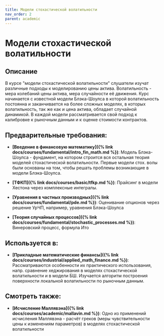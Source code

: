 ```yaml
---
title: Модели стохастической волатильности
nav_order: 2
parent: academic
---
```


# Модели стохастической волатильности


## Описание 
В курсе "модели стохастической волатильности" слушатели изучат различные подходы к моделированию цены актива. 
Волатильность - мера колебаний цены актива, мера случайности её движения. 
Курс начинается с известной модели Блэка-Шоулса в которой волатильность постоянна 
и заканчивается на более сложных моделях, в которых волатильность, так же как и цена актива, обладает случайной динамикой. 
В каждой модели рассматривается свой подход к калибровке к рыночным данным и к оценке стоимости контрактов.  


## Предварительные требования:

- **[Введение в финансовую математику]({% link docs/courses/fundamental/intro_fin_math.md %})**: Модель Блэка-Шоулса - фундамент, на котором строится вся остальная теория моделей стохастической волатильности. 
Первые модели стох. волы были основаны на том, чтобы решать проблемы возникающие в модели Блэка-Шоулса. 


- **[ТФКП]({% link docs/courses/basic/tfkp.md %})**: Прайсинг в модели Хестона через комплексные интегралы.


- **[Уравнения в частных производных]({% link docs/courses/fundamental/pde.md %})**: Оценивание опционов через решение УрЧП, например, уравнения Блэка-Шоулса


- **[Теория случайных процессов]({% link docs/courses/fundamental/stochastic_processes.md %})**: Винеровский процесс, формула Ито



## Используется в:

- **[Прикладные математические финансы]({% link docs/courses/industrial/applied_math_finance.md %})**: Рассматриваются особенности их практического использования, 
напр. сравнение хеджирования в моделях стохастической волатильности и в модели БШ. 
Изучается алгоритм построения поверхности локальной волатильности по рыночным данным. 



## Смотреть также:

- **[Исчисление Маллявэна]({% link docs/courses/academic/mallavin.md %})**: Одно из применений исчисления Маллявэна - расчёт греков (меры чувствительности цены к изменениям параметров) в моделях стохастической волатильности

